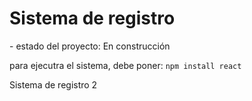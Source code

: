 <h1>Sistema de registro</h1>
-
estado del proyecto: En construcción

para ejecutra el sistema, debe poner:
```npm install react```

Sistema de registro 2
